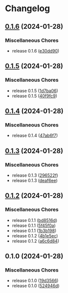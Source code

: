 # Changelog

## [0.1.6](https://github.com/am-devops09/ARGOCD-GHA-AIU-Release/compare/v0.1.5...v0.1.6) (2024-01-28)


### Miscellaneous Chores

* release 0.1.6 ([e30dd90](https://github.com/am-devops09/ARGOCD-GHA-AIU-Release/commit/e30dd90df44fc12c1bee8c5e4a0093cc4e07bc7a))

## [0.1.5](https://github.com/am-devops09/ARGOCD-GHA-AIU-Release/compare/v0.1.4...v0.1.5) (2024-01-28)


### Miscellaneous Chores

* release 0.1.5 ([1d7ba06](https://github.com/am-devops09/ARGOCD-GHA-AIU-Release/commit/1d7ba0636ab2fd08a7d943aaeaa93f648a25a2d6))
* release 0.1.5 ([40f9fc9](https://github.com/am-devops09/ARGOCD-GHA-AIU-Release/commit/40f9fc9290a58e1918f81bc27b6aabcd9a2a8cae))

## [0.1.4](https://github.com/am-devops09/ARGOCD-GHA-AIU-Release/compare/v0.1.3...v0.1.4) (2024-01-28)


### Miscellaneous Chores

* release 0.1.4 ([47ab6f7](https://github.com/am-devops09/ARGOCD-GHA-AIU-Release/commit/47ab6f73dff56be72fea6d0bcc2db2c4f6e8f705))

## [0.1.3](https://github.com/am-devops09/ARGOCD-GHA-AIU-Release/compare/v0.1.2...v0.1.3) (2024-01-28)


### Miscellaneous Chores

* release 0.1.3 ([296522f](https://github.com/am-devops09/ARGOCD-GHA-AIU-Release/commit/296522ff5ff1fb77de7e66e04b9d11ff791d4d9b))
* release 0.1.3 ([deaf6ee](https://github.com/am-devops09/ARGOCD-GHA-AIU-Release/commit/deaf6eee37b40930bbad3ebc2db5c2e90ded5478))

## [0.1.2](https://github.com/am-devops09/ARGOCD-GHA-AIU-Release/compare/v0.1.0...v0.1.2) (2024-01-28)


### Miscellaneous Chores

* release 0.1.1 ([bd8516d](https://github.com/am-devops09/ARGOCD-GHA-AIU-Release/commit/bd8516d165eca76835b39327f6f0714371cdf9d1))
* release 0.1.1 ([5f45f0a](https://github.com/am-devops09/ARGOCD-GHA-AIU-Release/commit/5f45f0a5731ed89e9d64999f9bf22d86afe2cfff))
* release 0.1.1 ([1b3b198](https://github.com/am-devops09/ARGOCD-GHA-AIU-Release/commit/1b3b19848760e90a4e8081a137cc7d1575c258be))
* release 0.1.2 ([4b1e5ec](https://github.com/am-devops09/ARGOCD-GHA-AIU-Release/commit/4b1e5ec80ec0b82249e1b1d6ad4676e24871a15b))
* release 0.1.2 ([a6c6d84](https://github.com/am-devops09/ARGOCD-GHA-AIU-Release/commit/a6c6d844e1b73b4037008dbc1d490a6280333796))

## 0.1.0 (2024-01-28)


### Miscellaneous Chores

* release 0.1.0 ([19d3566](https://github.com/am-devops09/ARGOCD-GHA-AIU-Release/commit/19d356681994d2e398b83ce496c12800806b480c))
* release 0.1.0 ([524946d](https://github.com/am-devops09/ARGOCD-GHA-AIU-Release/commit/524946d2507331d80ac53d3c4590915d8af9771c))
